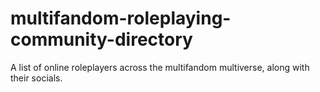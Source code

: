 # multifandom-roleplaying-community-directory
A list of online roleplayers across the multifandom multiverse, along with their socials.

